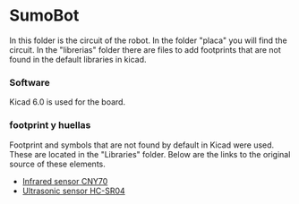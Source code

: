 # SumoBot

In this folder is the circuit of the robot.
In the folder "placa" you will find the circuit.
In the "librerias" folder there are files to add footprints that are not found in the default libraries in kicad.

### Software
Kicad 6.0 is used for the board. 

### footprint y huellas
Footprint and symbols that are not found by default in Kicad were used. These are located in the "Libraries" folder. Below are the links to the original source of these elements.

- [Infrared sensor CNY70](https://www.snapeda.com/parts/CNY70/Vishay%20Semiconductor%20Opto%20Division/view-part/)
- [Ultrasonic sensor HC-SR04](https://www.snapeda.com/parts/HC-SR04/Applied%20Avionics/view-part/)

